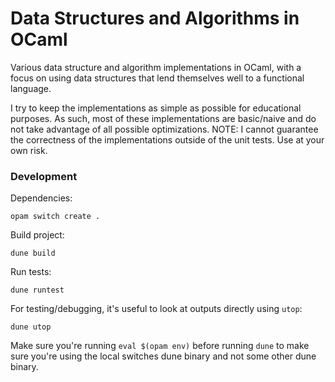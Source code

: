 # Data Structures and Algorithms in OCaml
Various data structure and algorithm implementations in OCaml, with a focus on using data structures that lend themselves well to a functional language.

I try to keep the implementations as simple as possible for educational purposes. As such, most of these implementations are basic/naive and do not take advantage of all possible optimizations. NOTE: I cannot guarantee the correctness of the implementations outside of the unit tests. Use at your own risk.

### Development
Dependencies:
```shell
opam switch create .
```

Build project:
```shell
dune build
```

Run tests:
```shell
dune runtest
```

For testing/debugging, it's useful to look at outputs directly using `utop`:
```shell
dune utop
```

Make sure you're running `eval $(opam env)` before running `dune` to make sure you're using the local switches dune binary and not some other dune binary.
